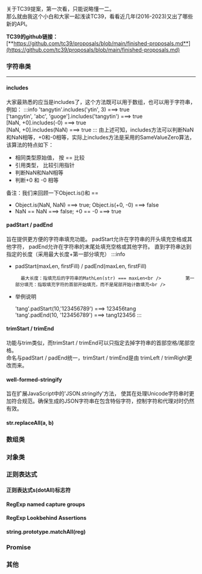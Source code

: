 关于TC39提案，第一次看，只能说略懂一二。<br />那么就由我这个小白和大家一起浅读TC39，看看近几年(2016-2023)又出了哪些新的API。

**TC39的github链接：**[**https://github.com/tc39/proposals/blob/main/finished-proposals.md**](https://github.com/tc39/proposals/blob/main/finished-proposals.md)

<a name="tb6WH"></a>
### 字符串类

---

<a name="stcd7"></a>
#### includes
大家最熟悉的应当是includes了，这个方法既可以用于数组，也可以用于字符串，例如：
:::info
'tangytin'.includes('ytin', 3)   ===> true<br />['tangytin', 'abc', 'guoge'].includes('tangytin')  ===> true<br />[NaN, +0].includes(-0)   ===> true<br />[NaN, +0].includes(NaN)   ===> true
:::
由上述可知，includes方法可以判断NaN和NaN相等，+0和-0相等，实际上includes方法是采用的SameValueZero算法，该算法的特点如下：

- 相同类型原始值， 按 == 比较
- 引用类型， 比较引用指针
- 判断NaN和NaN相等
- 判断+0 和 -0 相等

备注：我们来回顾一下Object.is()和 == 

- Object.is(NaN, NaN) ===> true; Object.is(+0, -0) ===> false
- NaN == NaN ===> false;      +0 == -0 ===> true

<a name="S0rp8"></a>
#### padStart / padEnd
旨在提供更方便的字符串填充功能。 padStart允许在字符串的开头填充空格或其他字符， padEnd允许在字符串的末尾处填充空格或其他字符。 直到字符串达到指定的长度（采用最大长度+第一部分填充）
:::info

- padStart(maxLen, firstFill) / padEnd(maxLen, firstFill)

     	最大长度：指填充后的字符串的MathLen(str) === maxLen<br />     	第一部分填充：指取填充字符的首部开始填充，而不是尾部开始计数填充<br />  

- 举例说明

 	'tang'.padStart(10,'123456789')  ===>  123456tang<br />  'tang'.padEnd(10, '123456789')  ===>  tang123456
:::

<a name="H3Qq1"></a>
#### trimStart / trimEnd
功能与trim类似，而trimStart / trimEnd可以只指定去掉字符串的首部空格/尾部空格。<br />命名与padStart / padEnd统一，trimStart / trimEnd是由 trimLeft / trimRight更改而来。
<a name="DiRLK"></a>
#### well-formed-stringify
旨在扩展JavaScript中的'JSON.stringify'方法， 使其在处理Unicode字符串时更加符合规范。确保生成的JSON字符串在包含特俗字符，控制字符和代理对时仍然有效。
<a name="xKGCg"></a>
#### str.replaceAll(a, b)
<a name="rDFWg"></a>
### 数组类
<a name="H8vHi"></a>
### 对象类
<a name="wKJ3O"></a>
### 正则表达式
<a name="NAVHA"></a>
#### 正则表达式s(dotAll)标志符
<a name="qwuEj"></a>
#### RegExp named capture groups
<a name="XmQxS"></a>
#### RegExp Lookbehind Assertions
<a name="A4dCq"></a>
#### string.prototype.matchAll(reg)
<a name="d1pJB"></a>
### Promise
<a name="g4EmW"></a>
### 其他

